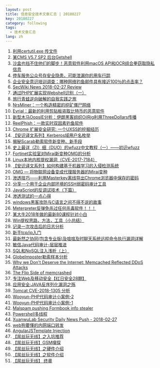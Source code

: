 ```yaml
---
layout: post
title: 信息安全技术文章汇总 | 20180227
key: 20180227
category: following
tags:
  - 技术文章汇总
lang: zh
---
```

1. [利用certutil.exe 传文件][1]
2. [某CMS V5.7 SP2 后台Getshell][2]
3. [沙盒也挡不住他们的脚步！恶意软件利用macOS API和OCR组合拳窃取隐私信息][3]
4. [停车服务公众号存安全隐患，可能泄漏你的用车行踪][4]
5. [企业安全意识培训调查：哪种网络钓鱼邮件具有接近100％的点击率？][5]
6. [SecWiki News 2018-02-27 Review][6]
7. [通过PHP扩展实现Webshell识别（一）][7]
8. [旅行青蛙逆向破解的自我实践之旅][8]
9. [NrsMiner：一个构造精密的挖矿僵尸网络][9]
10. [Evrial：最新的利用剪贴板盗取比特币的恶意软件][10]
11. [新型木马OopsIE分析：伊朗黑客组织OilRig利用ThreeDollars传播][11]
12. [ReelPhish：一款实时双因素钓鱼软件][12]
13. [Chrome 扩展安全研究: 一个UXSS的挖掘经历][13]
14. [【安识译文系列】Kerberos域用户名枚举][14]
15. [揭秘Scarab勒索软件新变种、新手段][15]
16. [史上最详（ZI）细（DUO）的wfuzz中文教程（一）——初识wfuzz][16]
17. [Fortinet实验室对Mirai新变种OMG的分析][17]
18. [Linux本地内核提权漏洞（CVE-2017-7184）][18]
19. [【安识译文系列】如何构建基于机器学习的入侵检测系统][19]
20. [OMG — 将物联网设备变成代理服务器的Mirai变种][20]
21. [渗透技巧——利用Masterkey离线导出Chrome浏览器中保存的密码][21]
22. [分享一个用于企业内部环境的SSH弱密码审计工具][22]
23. [JavaScript的反调试技术（下篇）][23]
24. [渗透测试的一点心得][24]
25. [windows黑客攻防与C语言之间不得不说的故事][25]
26. [Meterpreter反弹免杀过任何杀毒软件！！！][26]
27. [某大牛2018年做的最新80课程针对小白][27]
28. [Win提权思路，方法，工具（小总结）][28]
29. [记录一次攻击后的日志分析][29]
30. [新手tcp/ip入门][30]
31. [最新然之协同(包含专业版)及喧喧及时聊天系统远程命令执行漏洞详解][31]
32. [敏信Java代码审计-层层推进][32]
33. [SQL和NoSQL注入浅析（上）][33]
34. [Globelmposter勒索样本分析][34]
35. [Why we Don't Deserve the Internet: Memcached Reflected DDoS Attacks][35]
36. [The Flip Side of memcrashed][36]
37. [专注Web及移动安全【红日安全28期】][37]
38. [应用安全:JAVA反序列化漏洞之殇][38]
39. [Tomcat CVE-2018-1305 分析][39]
40. [Wooyun-PHP代码审计小案例-2][40]
41. [Wooyun-PHP代码审计小案例-1][41]
42. [Malspam pushing Formbook info stealer][42]
43. [Powershell多线程][43]
44. [XuanwuLab Security Daily News Push - 2018-02-27][44]
45. [web狗要懂的内网端口转发][45]
46. [AngularJS​ ​Template​ ​Injection][46]
47. [【屌丝玩无线】之入坑推荐][47]
48. [【屌丝玩无线】GSM嗅探][48]
49. [【屌丝玩无线】之硬件介绍][49]
50. [【屌丝玩无线】之软件介绍][50]
51. [【屌丝玩无线】 终章][51]


  [1]: http://www.cnblogs.com/xiaoxiaoleo/p/8481742.html
  [2]: http://www.moonsec.com/post-824.html
  [3]: http://www.4hou.com/system/10387.html
  [4]: http://www.freebuf.com/news/163526.html
  [5]: http://www.freebuf.com/articles/es/163239.html%E3%80%91
  [6]: http://www.sec-wiki.com/?2018-02-27
  [7]: https://www.anquanke.com/post/id/98938
  [8]: http://www.freebuf.com/column/163598.html
  [9]: http://www.4hou.com/info/10389.html
  [10]: http://www.freebuf.com/column/163588.html
  [11]: https://www.anquanke.com/post/id/99072
  [12]: http://www.freebuf.com/sectool/162909.html
  [13]: https://www.anquanke.com/post/id/98917
  [14]: https://www.secpulse.com/archives/68628.html
  [15]: http://www.freebuf.com/news/163011.html
  [16]: http://www.freebuf.com/column/163553.html
  [17]: http://www.4hou.com/technology/10454.html
  [18]: http://www.freebuf.com/column/163524.html
  [19]: https://www.secpulse.com/archives/68607.html
  [20]: https://www.anquanke.com/post/id/99069
  [21]: http://www.4hou.com/technology/10474.html
  [22]: http://www.freebuf.com/sectool/163343.html
  [23]: http://www.4hou.com/technology/10473.html
  [24]: https://bbs.ichunqiu.com/thread-34909-1-1.html
  [25]: https://bbs.ichunqiu.com/thread-34902-1-1.html
  [26]: https://bbs.ichunqiu.com/thread-34882-1-1.html
  [27]: https://bbs.ichunqiu.com/thread-34874-1-1.html
  [28]: https://bbs.ichunqiu.com/thread-34900-1-1.html
  [29]: https://bbs.ichunqiu.com/thread-34873-1-1.html
  [30]: https://bbs.ichunqiu.com/thread-34870-1-1.html
  [31]: https://xianzhi.aliyun.com/forum/topic/2073
  [32]: https://xianzhi.aliyun.com/forum/topic/2074
  [33]: https://xianzhi.aliyun.com/forum/topic/2075
  [34]: https://xianzhi.aliyun.com/forum/topic/2076
  [35]: https://isc.sans.edu/diary.html
  [36]: https://blog.rapid7.com/2018/02/27/the-flip-side-of-memcrashed/
  [37]: http://sec-redclub.com/index.php/archives/776/
  [38]: http://wiki.ioin.in/url/rkGb
  [39]: https://mp.weixin.qq.com/s/PZsOQy2lpR1lHqLWmAXlbg
  [40]: https://secvul.com/topics/1057.html
  [41]: https://secvul.com/topics/1052.html
  [42]: https://isc.sans.edu/diary.html
  [43]: https://secvul.com/topics/1049.html
  [44]: http://xuanwulab.github.io/cn/secnews/2018/02/27/index.html
  [45]: https://www.jianshu.com/p/735e8f1746f0
  [46]: http://www.exploit-db.com/docs/arabic/44193-angularjs%E2%80%8B-%E2%80%8Btemplate%E2%80%8B-%E2%80%8Binjection.pdf?rss
  [47]: https://bbs.ichunqiu.com/forum.php?mod=viewthread&tid=33796&highlight=%E5%B1%8C%E4%B8%9D%E7%8E%A9%E6%97%A0%E7%BA%BF%E3%80%91
  [48]: https://bbs.ichunqiu.com/forum.php?mod=viewthread&tid=34046&highlight=%E5%B1%8C%E4%B8%9D%E7%8E%A9%E6%97%A0%E7%BA%BF%E3%80%91
  [49]: https://bbs.ichunqiu.com/forum.php?mod=viewthread&tid=33794&highlight=%E5%B1%8C%E4%B8%9D%E7%8E%A9%E6%97%A0%E7%BA%BF%E3%80%91
  [50]: https://bbs.ichunqiu.com/forum.php?mod=viewthread&tid=33788&highlight=%E5%B1%8C%E4%B8%9D%E7%8E%A9%E6%97%A0%E7%BA%BF%E3%80%91
  [51]: https://bbs.ichunqiu.com/forum.php?mod=viewthread&tid=34916&highlight=%E5%B1%8C%E4%B8%9D%E7%8E%A9%E6%97%A0%E7%BA%BF%E3%80%91